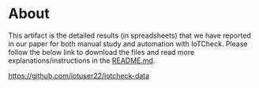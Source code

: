 # About

This artifact is the detailed results (in spreadsheets) that we have reported in our paper for both manual study and automation with IoTCheck.
Please follow the below link to download the files and read more explanations/instructions in the [README.md](https://github.com/iotuser22/iotcheck-data/blob/master/README.md).

https://github.com/iotuser22/iotcheck-data
